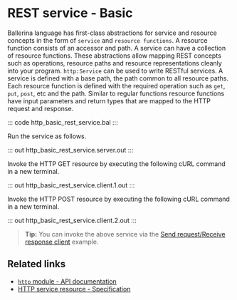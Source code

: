 # REST service - Basic

Ballerina language has first-class abstractions for service and resource concepts in the form of `service` and `resource functions`. A resource function consists of an accessor and path. A service can have a collection of resource functions. These abstractions allow mapping REST concepts such as operations, resource paths and resource representations cleanly into your program. `http:Service` can be used to write RESTful services. A service is defined with a base path, the path common to all resource paths. Each resource function is defined with the required operation such as `get`, `put`, `post`, etc and the path. Similar to regular functions resource functions have input parameters and return types that are mapped to the HTTP request and response.

::: code http_basic_rest_service.bal :::

Run the service as follows.

::: out http_basic_rest_service.server.out :::

Invoke the HTTP GET resource by executing the following cURL command in a new terminal.

::: out http_basic_rest_service.client.1.out :::

Invoke the HTTP POST resource by executing the following cURL command in a new terminal.

::: out http_basic_rest_service.client.2.out :::

>**Tip:** You can invoke the above service via the [Send request/Receive response client](/learn/by-example/http-client-send-request-receive-response/) example.

## Related links
- [`http` module - API documentation](https://lib.ballerina.io/ballerina/http/latest/)
- [HTTP service resource - Specification](/spec/http/#23-resource)
